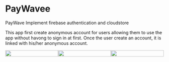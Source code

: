 # PayWavee
PayWave Implement firebase authentication and cloudstore

This app first create anonymous account for users allowing them to use the app without havong to sign in at first.
Once the user create an account, it is linked with his/her anonymous account.

<div style="display:flex; width:100%; justify-content: center;">
  <img src="https://user-images.githubusercontent.com/92781552/225153446-b717aa54-05ea-4664-933f-51118adf5ab3.jpeg" style="width:100%;" >
  <img src="https://user-images.githubusercontent.com/92781552/225153518-18b289d2-60f0-4f97-bb81-b1c4862f0f36.jpeg" style="width:100%;">
  <img src="https://user-images.githubusercontent.com/92781552/225153558-a78b8801-3654-4f83-8898-2e2b45e78501.jpeg" style="width:100%;">
</div>
